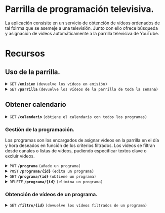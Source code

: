 # Parrilla de programación televisiva.

La aplicación consisite en un servicio de obtención de vídeos ordenados de tal folrma que se asemeje a una televisión. Junto con ello ofrece búsqueda y asignación de vídeos automáticamente a la parrilla televisiva de YouTube.

# Recursos

## Uso de la parrilla.

<details>
	<summary>
		<code>GET</code>
		<code><b>/emision</b></code>
		<code>(devuelve los vídeos en emisión)</code>
	</summary>

#### Parámetros

> Ninguno  

#### Códigos de respuesta

> | Código HTTP | Tipo de contenido          | Respuesta  |
> |-------------|----------------------------|------------|
> |    `200`    | `text/json;charset=UTF-8` | texto JSON |

##### Respuesta 200

```json
{
	"parrilla": [
		{
			"momento_inicial": "2025-02-27T18:40:00",
			"identificador_video": "https://localhost/video1",
			"miniatura": "https://localhost/miniatura1"
		},
		{
			"momento_inicial": "2025-10-10T08:40:00",
			"identificador_video": "https://localhost/video2",
			"miniatura": "https://localhost/miniatura2"
		}
	]
}
```

</details>


<details>
	<summary>
		<code>GET</code>
		<code><b>/parrilla</b></code>
		<code>(devuelve los vídeos de la parrilla de toda la semana)</code>
	</summary>

#### Parámetros

> Ninguno

#### Códigos de respuesta

> | Código HTTP | Tipo de contenido          | Respuesta  |
> |-------------|----------------------------|------------|
> |    `200`    | `text/json;charset=UTF-8` | texto JSON |

##### Respuesta 200

```json
{
	"parrilla": [
		{
			"momento_inicial": "2024-02-27T18:40:00",
			"identificador_video": "https://localhost/video1",
			"miniatura": "https://localhost/miniatura1"
		},
		{
			"momento_inicial": "2024-02-28T18:40:00",
			"identificador_video": "https://localhost/video2",
			"miniatura": "https://localhost/miniatura2"
		}
	]
}
```  

</details>





## Obtener calendario

<details>
	<summary>
		<code>GET</code>
		<code><b>/calendario</b></code>
		<code>(obtiene el calendario con todos los programas)</code>
	</summary>

#### Parámetros

> Ninguno

#### Códigos de respuesta

> | Código HTTP | Tipo de contenido          | Respuesta  |
> |-------------|----------------------------|------------|
> |    `200`    | `text/json;charset=UTF-8` | texto JSON | 

##### Respuesta 200

```json
{
  "calendario":
  [
    {
      "id": 1,
      "momento_inicial": "2024-02-27T18:40:00",
      "identificador_video": "https://youtu.be/",
      "identificadores_de_lista": [
        "https://youtu.be/",
        "https://www.youtube.com/"
      ],
      "identificadores_de_canal": [
        "https://youtu.be/",
        "https://www.youtube.com/"
      ],
      "orden": "DESCENDENTE",
      "repetir": "NUNCA",
      "repetir_cada": 0,
      "dias_de_la_semana": [
        "L",
        "X",
        "V",
        "S"
      ],
      "coincidencia": "NUMERICA",
      "duracion": "SIEMPRE",
      "repeticiones": 0,
      "caducidad": "2892",
      "excepciones": ["2024-03-27", "2024-04-27"],
      "omitidos": [
        "https:",
        "https"
      ]
    },
    {
      "id": 2,
      "momento_inicial": "2024-02-27T18:50:00",
      "identificador_video": "https://youtu.be/",
      "identificadores_de_lista": [
        "https://youtu.be/",
        "https://www.youtube.com/"
      ],
      "identificadores_de_canal": [
        "https://youtu.be/",
        "https://www.youtube.com/"
      ],
      "orden": "DESCENDENTE",
      "repetir": "NUNCA",
      "repetir_cada": 0,
      "dias_de_la_semana": [
        "L",
        "X",
        "V",
        "S"
      ],
      "coincidencia": "NUMERICA",
      "duracion": "SIEMPRE",
      "repeticiones": 0,
      "caducidad": "2892",
      "excepciones": ["2024-03-27", "2024-04-27"],
      "omitidos": [
        "https:",
        "https"
      ]
    }
  ]
}
```

</details>



### Gestión de la programación.

Los programas son los encargados de asignar vídeos en la parrilla en el día y hora deseados en función de los criterios filtrados. Los vídeos se filtran desde canales o listas de vídeos, pudiendo especificar textos clave o excluir vídeos.

<details>
	<summary>
		<code>PUT</code>
		<code><b>/programa</b></code>
		<code>(añade un programa)</code>
	</summary>

#### Parámetros

> | Nombre                     | Requisito   | Tipo de dato        | Descripcion                                                                                                                                                                                                                                                     |
> |----------------------------|-------------|---------------------|-----------------------------------------------------------------------------------------------------------------------------------------------------------------------------------------------------------------------------------------------------------------|
> | `momento_inicial`          | obligatorio | fecha               | Primer instante de emision del que a partir se repetirá. Formato `yyyy-MM-ddThh:mm:ss`.                                                                                                                                                                         |
> | `identificador_video`      | opcional    | enlace              | Enlace del vídeo a programar. Activada esta opción, se anulan el resto de opciones de identificadores, búsqueda y orden.                                                                                                                                        |
> | `identificadores_de_lista` | opcional    | lista de enlaces    | Lista de enlaces de listas de vídeos a programar.                                                                                                                                                                                                               |
> | `identificadores_de_canal` | opcional    | lista de enlaces    | Lista de enlaces de listas de canales a programar.                                                                                                                                                                                                              |
> | `orden`                    | opcional    | texto               | Establece el orden del listado de videos, siendo por defecto DESCENDENTE. Solo admite: ASCENDENTE; DESCENDENTE.                                                                                                                                                 |
> | `repetir`                  | opcional    | texto               | Establece el tipo de repetición de la programación, siendo por defecto NUNCA. Solo admite: NUNCA; DIARIAMENTE; SEMANALMENTE; MENSUALMENTE; ANUALMENTE.                                                                                                          |
> | `repetir_cada`             | opcional    | entero              | Indica cada cuanto tiempo se repite diariamente, semanalmente, mensualmente o anualmente.                                                                                                                                                                       |
> | `dias_de_la_semana`        | opcional    | lista de caractéres | Indica los días de la semana que se programa el vídeo. Se emplea la forma abreviada de los días de la semana en mayúsculas: L (lunes); M (martes); X (miércoles); J (jueves); V (viernes); S (sábado); D (domingo). Solo es válido con repetición SEMANALMENTE. |
> | `coincidencia`             | opcional    | texto               | Establece el tipo de coincidencia del día de repetición de la programación, siendo por defecto NUMERICA. Solo admite: NUMERICA; SEMANAL; ULTIMA_SEMANAL; ULTIMO_MENSUAL. Solo es válido con repetición MENSUALMENTE.                                            |
> | `duracion`                 | opcional    | texto               | Establece cuando finaliza la programación, siendo por defecto SIEMPRE. Solo admite: SIEMPRE; REPETICION; CADUCA.                                                                                                                                                |
> | `numero_de_repeticiones`   | opcional    | entero              | Establece el número de repeticiones con los cuales finaliza la programación. Solo es válido con duracion REPETICION.                                                                                                                                            |
> | `caducidad`                | opcional    | fecha               | Establece la fecha de caducidad de la programación. Solo es válido con duracion CADUCA.                                                                                                                                                                         |
> | `excepciones`              | opcional    | lista de días       | Días los cuales no se aplicará la programación en la parrilla.                                                                                                                                                                                                  |
> | `omitidos`                 | opcional    | lista de enlaces    | Lista de vídeos que se omiten a incluir en la parrilla.                                                                                                                                                                                                         |

#### Códigos de respuesta

> | Código HTTP | Tipo de contenido         | Respuesta                                    |
> |-------------|---------------------------|----------------------------------------------|
> |    `201`    | ` `                       | ninguna                                      |
> |    `400`    | `text/json;charset=UTF-8` | `{"codigo":"400","mensaje":"Mala petición"}` |



</details>





<details>
	<summary>
		<code>POST</code>
		<code><b>/programa/{id}</b></code>
		<code>(edita un programa)</code>
	</summary>

#### Parámetros

> | Nombre                     | Requisito   | Tipo de dato        | Descripcion                                                                                                                                                                                                                                                     |
> |----------------------------|-------------|---------------------|-----------------------------------------------------------------------------------------------------------------------------------------------------------------------------------------------------------------------------------------------------------------|
> | `momento_inicial`          | obligatorio | fecha               | Primer instante de emision del que a partir se repetirá. Formato `yyyy-MM-ddThh:mm:ss`.                                                                                                                                                                         |
> | `identificador_video`      | opcional    | enlace              | Enlace del vídeo a programar. Activada esta opción, se anulan el resto de opciones de identificadores, búsqueda y orden.                                                                                                                                        |
> | `identificadores_de_lista` | opcional    | lista de enlaces    | Lista de enlaces de listas de vídeos a programar.                                                                                                                                                                                                               |
> | `identificadores_de_canal` | opcional    | lista de enlaces    | Lista de enlaces de listas de canales a programar.                                                                                                                                                                                                              |
> | `orden`                    | opcional    | texto               | Establece el orden del listado de videos, siendo por defecto DESCENDENTE. Solo admite: ASCENDENTE; DESCENDENTE.                                                                                                                                                 |
> | `repetir`                  | opcional    | texto               | Establece el tipo de repetición de la programación, siendo por defecto NUNCA. Solo admite: NUNCA; DIARIAMENTE; SEMANALMENTE; MENSUALMENTE; ANUALMENTE.                                                                                                          |
> | `repetir_cada`             | opcional    | entero              | Indica cada cuanto tiempo se repite diariamente, semanalmente, mensualmente o anualmente.                                                                                                                                                                       |
> | `dias_de_la_semana`        | opcional    | lista de caractéres | Indica los días de la semana que se programa el vídeo. Se emplea la forma abreviada de los días de la semana en mayúsculas: L (lunes); M (martes); X (miércoles); J (jueves); V (viernes); S (sábado); D (domingo). Solo es válido con repetición SEMANALMENTE. |
> | `coincidencia`             | opcional    | texto               | Establece el tipo de coincidencia del día de repetición de la programación, siendo por defecto NUMERICA. Solo admite: NUMERICA; SEMANAL; ULTIMA_SEMANAL; ULTIMO_MENSUAL. Solo es válido con repetición MENSUALMENTE.                                            |
> | `duracion`                 | opcional    | texto               | Establece cuando finaliza la programación, siendo por defecto SIEMPRE. Solo admite: SIEMPRE; REPETICION; CADUCA.                                                                                                                                                |
> | `repeticiones`             | opcional    | entero              | Establece el número de repeticiones con los cuales finaliza la programación. Solo es válido con duracion REPETICION.                                                                                                                                            |
> | `caducidad`                | opcional    | fecha               | Establece la fecha de caducidad de la programación. Solo es válido con duracion CADUCA.                                                                                                                                                                         |
> | `excepciones`              | opcional    | lista de días       | Días los cuales no se aplicará la programación en la parrilla.                                                                                                                                                                                                  |
> | `omitidos`                 | opcional    | lista de enlaces    | Lista de vídeos que se omiten a incluir en la parrilla.                                                                                                                                                                                                         |

#### Códigos de respuesta

> | Código HTTP | Tipo de contenido         | Respuesta                                              |
> |-------------|---------------------------|--------------------------------------------------------|
> |    `200`    | ` `                       | texto JSON                                             |
> |    `400`    | `text/json;charset=UTF-8` | `{"codigo":"400","mensaje":"Mala petición."}`          |
> |    `404`    | `text/json;charset=UTF-8` | `{"codigo":"404","mensaje":"Programa no encontrado."}` |

##### Respuesta 200

```json
{
	"momento_inicial": "2024-02-27T18:40:00",
	"identificador_video": "https://youtu.be/",
	"identificadores_de_lista": ["https://youtu.be/","https://www.youtube.com/"],
	"identificadores_de_canal": ["https://youtu.be/","https://www.youtube.com/"],
	"orden": "DESCENDENTE",
	"repetir": "NUNCA",
	"repetir_cada": 0,
	"dias_de_la_semana": ["L","X","V","S"],
	"coincidencia": "NUMERICA",
	"duracion": "SIEMPRE",
	"repeticiones": 0,
	"caducidad": "2892", 
    "excepciones": ["2024-03-27", "2024-04-27"],
	"omitidos": ["https:", "https"] 
}
```

</details>







<details>
	<summary>
		<code>GET</code>
		<code><b>/programa/{id}</b></code>
		<code>(obtiene un programa)</code>
	</summary>

#### Parámetros

> | nombre            |  tipo     | tipo de dato      | descripcion                         |
> |-------------------|-----------|----------------|-------------------------------------|
> | `id` |  obligatorio | entero   | Identificador del programa.        |

#### Códigos de respuesta

> | Código HTTP | Tipo de contenido         | Respuesta                                              |
> |-------------|---------------------------|--------------------------------------------------------|
> |    `200`    | ` `                       | texto JSON                                             |
> |    `400`    | `text/json;charset=UTF-8` | `{"codigo":"400","mensaje":"Mala petición."}`          |
> |    `404`    | `text/json;charset=UTF-8` | `{"codigo":"404","mensaje":"Programa no encontrado."}` |

##### Respuesta 200

```json
{
	"momento_inicial": "2024-02-27T18:40:00",
	"identificador_video": "https://youtu.be/",
	"identificadores_de_lista": ["https://youtu.be/","https://www.youtube.com/"],
	"identificadores_de_canal": ["https://youtu.be/","https://www.youtube.com/"],
	"orden": "DESCENDENTE",
	"repetir": "NUNCA",
	"repetir_cada": 0,
	"dias_de_la_semana": ["L","X","V","S"],
	"coincidencia": "NUMERICA",
	"duracion": "SIEMPRE",
	"repeticiones": 0,
	"caducidad": "2892",
    "excepciones": ["2024-03-27", "2024-04-27"],
	"omitidos": ["https:", "https"] 
}
```

</details>









<details>
	<summary>
		<code>DELETE</code>
		<code><b>/programa/{id}</b></code>
		<code>(elimina un programa)</code>
	</summary>

#### Parámetros

> | nombre            |  tipo     | tipo de dato      | descripcion                         |
> |-------------------|-----------|----------------|-------------------------------------|
> | `id` |  obligatorio | entero   | Identificador del programa.        |

#### Códigos de respuesta

> | Código HTTP | Tipo de contenido         | Respuesta                                              |
> |-------------|---------------------------|--------------------------------------------------------|
> |    `200`    | ` `                       | texto JSON                                             |
> |    `400`    | `text/json;charset=UTF-8` | `{"codigo":"400","mensaje":"Mala petición."}`          |
> |    `404`    | `text/json;charset=UTF-8` | `{"codigo":"404","mensaje":"Programa no encontrado."}` |

##### Respuesta 200

```json
{
	"momento_inicial": "2024-02-27T18:40:00",
	"identificador_video": "https://youtu.be/",
	"identificadores_de_lista": ["https://youtu.be/","https://www.youtube.com/"],
	"identificadores_de_canal": ["https://youtu.be/","https://www.youtube.com/"],
	"orden": "DESCENDENTE",
	"repetir": "NUNCA",
	"repetir_cada": 0,
	"dias_de_la_semana": ["L","X","V","S"],
	"coincidencia": "NUMERICA",
	"duracion": "SIEMPRE",
	"repeticiones": 0,
	"caducidad": "2892",
    "excepciones": ["2024-03-27", "2024-04-27"],
    "omitidos": ["https:", "https"]
}
```

</details>





### Obtención de vídeos de un programa.

<details>
	<summary>
		<code>GET</code>
		<code><b>/filtro/{id}</b></code>
		<code>(devuelve los vídeos filtrados de un programa)</code>
	</summary>

#### Parámetros

> | nombre            |  tipo     | tipo de dato      | descripcion                         |
> |-------------------|-----------|----------------|-------------------------------------|
> | `id` |  obligatorio | entero   | Identificador del programa.        |

#### Códigos de respuesta

> | Código HTTP | Tipo de contenido         | Respuesta                                              |
> |-------------|---------------------------|--------------------------------------------------------|
> |    `200`    | ` `                       | texto JSON                                             |
> |    `400`    | `text/json;charset=UTF-8` | `{"codigo":"400","mensaje":"Mala petición."}`          |
> |    `404`    | `text/json;charset=UTF-8` | `{"codigo":"404","mensaje":"Programa no encontrado."}` |

##### Respuesta 200

```json
{
	"filtro": [
		{
			"fecha_subida": "2024-02-27T18:40:00",
			"identificador_video": "https://localhost/video1",
			"miniatura": "https://localhost/miniatura1",
			"duracion": 1349
		},
		{
			"fecha_subida": "2024-02-27T18:40:00",
			"identificador_video": "https://localhost/video2",
			"miniatura": "https://localhost/miniatura2",
			"duracion": 1388
		}
	]
}
```

</details>
